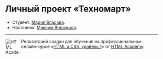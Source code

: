 ﻿# Личный проект «Техномарт»

* Студент: [Мария Власова](https://up.htmlacademy.ru/htmlcss/24/user/871783).
* Наставник: [Максим Ворожцов](https://htmlacademy.ru/profile/id485797).

---

<a href="https://htmlacademy.ru/intensive/htmlcss"><img align="left" width="50" height="50" alt="HTML Academy" src="https://up.htmlacademy.ru/static/img/intensive/htmlcss/logo-for-github-2.png"></a>

Репозиторий создан для обучения на профессиональном онлайн‑курсе «[HTML и CSS, уровень 1](https://htmlacademy.ru/intensive/htmlcss)» от [HTML Academy](https://htmlacademy.ru).

